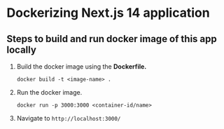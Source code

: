 # Dockerizing Next.js 14 application

## Steps to build and run docker image of this app locally

1. Build the docker image using the **Dockerfile.**

   `docker build -t <image-name> .`

1. Run the docker image.

   `docker run -p 3000:3000 <container-id/name>`

1. Navigate to `http://localhost:3000/`
